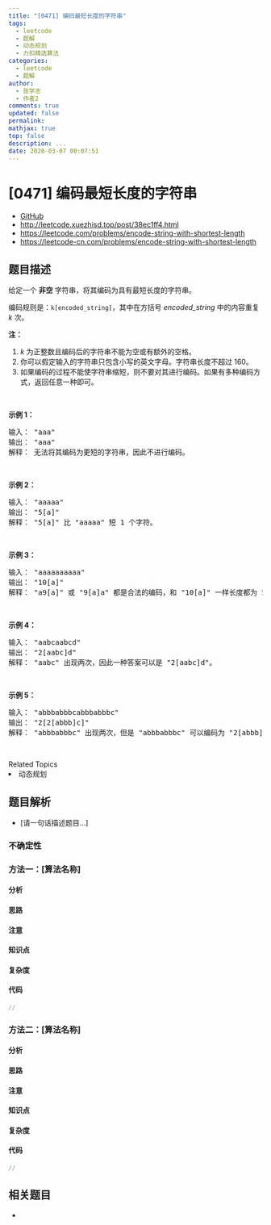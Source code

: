 ```yaml
---
title: "[0471] 编码最短长度的字符串"
tags:
  - leetcode
  - 题解
  - 动态规划
  - 力扣精选算法
categories:
  - leetcode
  - 题解
author:
  - 张学志
  - 作者2
comments: true
updated: false
permalink:
mathjax: true
top: false
description: ...
date: 2020-03-07 00:07:51
---
```



# [0471] 编码最短长度的字符串
* [GitHub](https://github.com/algoboy101/LeetCodeCrowdsource/tree/master/_posts/QA/%5B0471%5D%20%E7%BC%96%E7%A0%81%E6%9C%80%E7%9F%AD%E9%95%BF%E5%BA%A6%E7%9A%84%E5%AD%97%E7%AC%A6%E4%B8%B2.md)
* http://leetcode.xuezhisd.top/post/38ec1ff4.html
* https://leetcode.com/problems/encode-string-with-shortest-length
* https://leetcode-cn.com/problems/encode-string-with-shortest-length


## 题目描述

<p>给定一个 <strong>非空</strong>&nbsp;字符串，将其编码为具有最短长度的字符串。</p>

<p>编码规则是：<code>k[encoded_string]</code>，其中在方括号&nbsp;<em>encoded_string </em>中的内容重复 <em>k</em> 次。</p>

<p><strong>注：</strong></p>

<ol>
	<li><em>k</em>&nbsp;为正整数且编码后的字符串不能为空或有额外的空格。</li>
	<li>你可以假定输入的字符串只包含小写的英文字母。字符串长度不超过 160。</li>
	<li>如果编码的过程不能使字符串缩短，则不要对其进行编码。如果有多种编码方式，返回任意一种即可。</li>
</ol>

<p>&nbsp;</p>

<p><strong>示例 1：</strong></p>

<pre>输入： &quot;aaa&quot;
输出： &quot;aaa&quot;
解释： 无法将其编码为更短的字符串，因此不进行编码。
</pre>

<p>&nbsp;</p>

<p><strong>示例 2：</strong></p>

<pre>输入： &quot;aaaaa&quot;
输出： &quot;5[a]&quot;
解释： &quot;5[a]&quot; 比 &quot;aaaaa&quot; 短 1 个字符。
</pre>

<p>&nbsp;</p>

<p><strong>示例 3：</strong></p>

<pre>输入： &quot;aaaaaaaaaa&quot;
输出： &quot;10[a]&quot;
解释： &quot;a9[a]&quot; 或 &quot;9[a]a&quot; 都是合法的编码，和 &quot;10[a]&quot; 一样长度都为 5。
</pre>

<p>&nbsp;</p>

<p><strong>示例 4：</strong></p>

<pre>输入： &quot;aabcaabcd&quot;
输出： &quot;2[aabc]d&quot;
解释： &quot;aabc&quot; 出现两次，因此一种答案可以是 &quot;2[aabc]d&quot;。
</pre>

<p>&nbsp;</p>

<p><strong>示例 5：</strong></p>

<pre>输入： &quot;abbbabbbcabbbabbbc&quot;
输出： &quot;2[2[abbb]c]&quot;
解释： &quot;abbbabbbc&quot; 出现两次，但是 &quot;abbbabbbc&quot; 可以编码为 &quot;2[abbb]c&quot;，因此一种答案可以是 &quot;2[2[abbb]c]&quot;。
</pre>

<p>&nbsp;</p>
<div><div>Related Topics</div><div><li>动态规划</li></div></div>


## 题目解析
* [请一句话描述题目...]

### 不确定性


### 方法一：[算法名称]

#### 分析

#### 思路

#### 注意

#### 知识点

#### 复杂度

#### 代码

```cpp
//
```


### 方法二：[算法名称]

#### 分析

#### 思路

#### 注意

#### 知识点

#### 复杂度

#### 代码

```cpp
//
```


## 相关题目
* 
